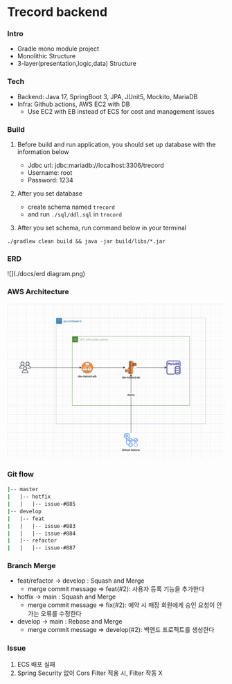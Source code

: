 # Trecord backend

### Intro

- Gradle mono module project
- Monolithic Structure
- 3-layer(presentation,logic,data) Structure

### Tech

- Backend: Java 17, SpringBoot 3, JPA, JUnit5, Mockito, MariaDB
- Infra: Github actions, AWS EC2 with DB
    - Use EC2 with EB instead of ECS for cost and management issues

### Build

1. Before build and run application, you should set up database with the information below

    - Jdbc url: jdbc:mariadb://localhost:3306/trecord
    - Username: root
    - Password: 1234

2. After you set database
    - create schema named `trecord`
    - and run `./sql/ddl.sql` in `trecord`

3. After you set schema, run command below in your terminal

  ```shell
  ./gradlew clean build && java -jar build/libs/*.jar
  ```

### ERD

![](./docs/erd diagram.png)

### AWS Architecture

![](./docs/aws%20architecture.jpg)

### Git flow

```sh
|-- master
|   |-- hotfix
|   |   |-- issue-#885
|-- develop
|   |-- feat
|   |   |-- issue-#883
|   |   |-- issue-#884
|   |-- refactor
|   |   |-- issue-#887
```

### Branch Merge

- feat/refactor -> develop : Squash and Merge
    - merge commit message => feat(#2): 사용자 등록 기능을 추가한다
- hotfix -> main : Squash and Merge
    - merge commit message => fix(#2): 예약 시 매장 회원에게 승인 요청이 안가는 오류를 수정한다
- develop -> main : Rebase and Merge
    - merge commit message => develop(#2): 백엔드 프로젝트를 생성한다

### Issue

1. ECS 배포 실패
2. Spring Security 없이 Cors Filter 적용 시, Filter 작동 X